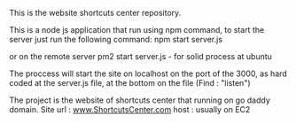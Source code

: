 This is the website shortcuts center repository.

This is a node js application that run using npm command,
to start the server just run the following command:
npm start server.js

or on the remote server
pm2 start server.js - for solid process at ubuntu

The proccess will start the site on localhost on the port of the 3000,
as hard coded at the server.js file, at the bottom on the file (Find : "listen")

The project is the website of shortcuts center that running on go daddy domain.
Site url : www.ShortcutsCenter.com
host : usually on EC2